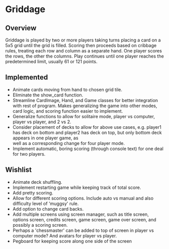 # Griddage

## Overview

Griddage is played by two or more players taking turns 
placing a card on a 5x5 grid until the grid is filled. 
Scoring then proceeds based on cribbage rules, treating 
each row and column as a separate hand. One player scores 
the rows, the other the columns. Play continues until one 
player reaches the predetermined limit, usually 61 or 121 
points.

## Implemented

 - Animate cards moving from hand to chosen grid tile.
 - Eliminate the show_card function.
 - Streamline CardImage, Hand, and Game classes for better 
   integration with rest of program. Makes generalizing the 
   game into other modes, card logic, and scoring function 
   easier to implement.
 - Generalize functions to allow for solitaire mode, player 
   vs computer, player vs player, and 2 vs 2.
 - Consider placement of decks to allow for above use cases, 
   e.g. player1 has deck on bottom and player2 has deck on 
   top, but only bottom deck appears in one player game, as  
   well as a corresponding change for four player mode.
 - Implement automatic, boring scoring (through console 
   text) for one deal for two players.

## Wishlist

 - Animate deck shuffling.
 - Implement restarting game while keeping track of total 
   score. 
 - Add pretty scoring.
 - Allow for different scoring options. Include auto vs 
   manual and also difficulty level of 'muggsy' rule.
 - Add option to change card backs.
 - Add multiple screens using screen manager, such as title 
   screen, options screen, credits screen, game screen, game 
   over screen, and possibly a scoring screen.
 - Perhaps a 'chessmaster' can be added to top of screen in 
   player vs computer mode? And avatars for player vs player.
 - Pegboard for keeping score along one side of the screen
